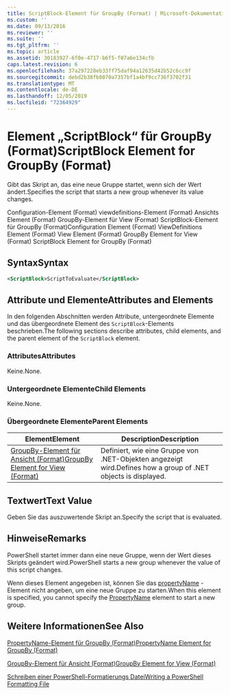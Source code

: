 ```yaml
---
title: ScriptBlock-Element für GroupBy (Format) | Microsoft-Dokumentation
ms.custom: ''
ms.date: 09/13/2016
ms.reviewer: ''
ms.suite: ''
ms.tgt_pltfrm: ''
ms.topic: article
ms.assetid: 30183927-6f0e-4717-b6f5-f07a6e134cfb
caps.latest.revision: 6
ms.openlocfilehash: 37a297228eb33ff75daf94a12635d42b52c6cc9f
ms.sourcegitcommit: debd2b38fb8070a7357bf1a4bf9cc736f3702f31
ms.translationtype: MT
ms.contentlocale: de-DE
ms.lasthandoff: 12/05/2019
ms.locfileid: "72364929"
---
```

# <a name="scriptblock-element-for-groupby-format"></a><span data-ttu-id="bc64a-102">Element „ScriptBlock“ für GroupBy (Format)</span><span class="sxs-lookup"><span data-stu-id="bc64a-102">ScriptBlock Element for GroupBy (Format)</span></span>

<span data-ttu-id="bc64a-103">Gibt das Skript an, das eine neue Gruppe startet, wenn sich der Wert ändert.</span><span class="sxs-lookup"><span data-stu-id="bc64a-103">Specifies the script that starts a new group whenever its value changes.</span></span>

<span data-ttu-id="bc64a-104">Configuration-Element (Format) viewdefinitions-Element (Format) Ansichts Element (Format) GroupBy-Element für View (Format) ScriptBlock-Element für GroupBy (Format)</span><span class="sxs-lookup"><span data-stu-id="bc64a-104">Configuration Element (Format) ViewDefinitions Element (Format) View Element (Format) GroupBy Element for View (Format) ScriptBlock Element for GroupBy (Format)</span></span>

## <a name="syntax"></a><span data-ttu-id="bc64a-105">Syntax</span><span class="sxs-lookup"><span data-stu-id="bc64a-105">Syntax</span></span>

```xml
<ScriptBlock>ScriptToEvaluate</ScriptBlock>
```

## <a name="attributes-and-elements"></a><span data-ttu-id="bc64a-106">Attribute und Elemente</span><span class="sxs-lookup"><span data-stu-id="bc64a-106">Attributes and Elements</span></span>

<span data-ttu-id="bc64a-107">In den folgenden Abschnitten werden Attribute, untergeordnete Elemente und das übergeordnete Element des `ScriptBlock`-Elements beschrieben.</span><span class="sxs-lookup"><span data-stu-id="bc64a-107">The following sections describe attributes, child elements, and the parent element of the `ScriptBlock` element.</span></span>

### <a name="attributes"></a><span data-ttu-id="bc64a-108">Attributes</span><span class="sxs-lookup"><span data-stu-id="bc64a-108">Attributes</span></span>

<span data-ttu-id="bc64a-109">Keine.</span><span class="sxs-lookup"><span data-stu-id="bc64a-109">None.</span></span>

### <a name="child-elements"></a><span data-ttu-id="bc64a-110">Untergeordnete Elemente</span><span class="sxs-lookup"><span data-stu-id="bc64a-110">Child Elements</span></span>

<span data-ttu-id="bc64a-111">Keine.</span><span class="sxs-lookup"><span data-stu-id="bc64a-111">None.</span></span>

### <a name="parent-elements"></a><span data-ttu-id="bc64a-112">Übergeordnete Elemente</span><span class="sxs-lookup"><span data-stu-id="bc64a-112">Parent Elements</span></span>

|<span data-ttu-id="bc64a-113">Element</span><span class="sxs-lookup"><span data-stu-id="bc64a-113">Element</span></span>|<span data-ttu-id="bc64a-114">Description</span><span class="sxs-lookup"><span data-stu-id="bc64a-114">Description</span></span>|
|-------------|-----------------|
|[<span data-ttu-id="bc64a-115">GroupBy-Element für Ansicht (Format)</span><span class="sxs-lookup"><span data-stu-id="bc64a-115">GroupBy Element for View (Format)</span></span>](./groupby-element-for-view-format.md)|<span data-ttu-id="bc64a-116">Definiert, wie eine Gruppe von .NET-Objekten angezeigt wird.</span><span class="sxs-lookup"><span data-stu-id="bc64a-116">Defines how a group of .NET objects is displayed.</span></span>|

## <a name="text-value"></a><span data-ttu-id="bc64a-117">Textwert</span><span class="sxs-lookup"><span data-stu-id="bc64a-117">Text Value</span></span>

<span data-ttu-id="bc64a-118">Geben Sie das auszuwertende Skript an.</span><span class="sxs-lookup"><span data-stu-id="bc64a-118">Specify the script that is evaluated.</span></span>

## <a name="remarks"></a><span data-ttu-id="bc64a-119">Hinweise</span><span class="sxs-lookup"><span data-stu-id="bc64a-119">Remarks</span></span>

<span data-ttu-id="bc64a-120">PowerShell startet immer dann eine neue Gruppe, wenn der Wert dieses Skripts geändert wird.</span><span class="sxs-lookup"><span data-stu-id="bc64a-120">PowerShell starts a new group whenever the value of this script changes.</span></span>

<span data-ttu-id="bc64a-121">Wenn dieses Element angegeben ist, können Sie das [propertyName](propertyname-element-for-groupby-format.md) -Element nicht angeben, um eine neue Gruppe zu starten.</span><span class="sxs-lookup"><span data-stu-id="bc64a-121">When this element is specified, you cannot specify the [PropertyName](propertyname-element-for-groupby-format.md) element to start a new group.</span></span>

## <a name="see-also"></a><span data-ttu-id="bc64a-122">Weitere Informationen</span><span class="sxs-lookup"><span data-stu-id="bc64a-122">See Also</span></span>

[<span data-ttu-id="bc64a-123">PropertyName-Element für GroupBy (Format)</span><span class="sxs-lookup"><span data-stu-id="bc64a-123">PropertyName Element for GroupBy (Format)</span></span>](propertyname-element-for-groupby-format.md)

[<span data-ttu-id="bc64a-124">GroupBy-Element für Ansicht (Format)</span><span class="sxs-lookup"><span data-stu-id="bc64a-124">GroupBy Element for View (Format)</span></span>](groupby-element-for-view-format.md)

[<span data-ttu-id="bc64a-125">Schreiben einer PowerShell-Formatierungs Datei</span><span class="sxs-lookup"><span data-stu-id="bc64a-125">Writing a PowerShell Formatting File</span></span>](writing-a-powershell-formatting-file.md)
